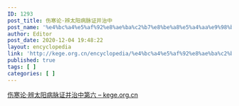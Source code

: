 ```yaml
---
ID: 1293
post_title: 伤寒论·辨太阳病脉证并治中
post_name: '%e4%bc%a4%e5%af%92%e8%ae%ba%c2%b7%e8%be%a8%e5%a4%aa%e9%98%b3%e7%97%85%e8%84%89%e8%af%81%e5%b9%b6%e6%b2%bb%e4%b8%ad'
author: Editor
post_date: 2020-12-04 19:48:22
layout: encyclopedia
link: 'http://kege.org.cn/encyclopedia/%e4%bc%a4%e5%af%92%e8%ae%ba%c2%b7%e8%be%a8%e5%a4%aa%e9%98%b3%e7%97%85%e8%84%89%e8%af%81%e5%b9%b6%e6%b2%bb%e4%b8%ad'
published: true
tags: [ ]
categories: [ ]
---
```

<!-- wp:paragraph -->
<p><a href="http://kege.org.cn/1095">伤寒论·辨太阳病脉证并治中第六 – kege.org.cn</a></p>
<!-- /wp:paragraph -->